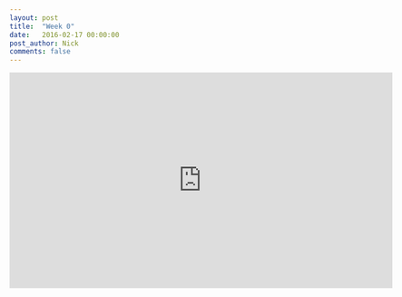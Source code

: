 ```yaml
---
layout: post
title:  "Week 0"
date:   2016-02-17 00:00:00
post_author: Nick
comments: false
---
```

<iframe src="https://player.vimeo.com/video/155725357?portrait=0" width="675"
height="380" frameborder="0" webkitallowfullscreen mozallowfullscreen
allowfullscreen></iframe>

